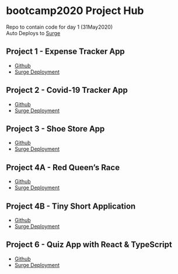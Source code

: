 # bootcamp2020 Project Hub
Repo to contain code for day 1 (31May2020)  
Auto Deploys to [Surge](http://eru-bootcamp2020-day1.surge.sh/)

## Project 1 - Expense Tracker App
  - [Github](https://github.com/Translucent504/expensetracker)
  - [Surge Deployment](https://eru-expensetracker.surge.sh/)
  
## Project 2 - Covid-19 Tracker App
  - [Github](https://github.com/Translucent504/covid19)
  - [Surge Deployment](https://eru-covid.surge.sh/)
  
## Project 3 - Shoe Store App
  - [Github](https://github.com/Translucent504/shoe-store)
  - [Surge Deployment](http://eru-shoestore.surge.sh/)
  
## Project 4A - Red Queen’s Race
  - [Github](https://github.com/Translucent504/project4a)
  - [Surge Deployment](http://eru-project4a.surge.sh/)
  
## Project 4B - Tiny Short Application
  - [Github](https://github.com/Translucent504/clones)
  - [Surge Deployment](http://eru-mutifyclone.surge.sh/)
  
## Project 6 - Quiz App with React & TypeScript
  - [Github](https://github.com/Translucent504/quiz)
  - [Surge Deployment](http://eru-quiz.surge.sh/)
